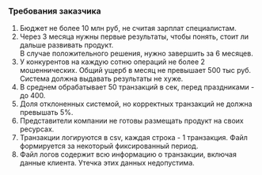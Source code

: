 ### Требования заказчика
1. Бюджет не более 10 млн руб, не считая зарплат специалистам.
2. Через 3 месяца нужны первые результаты, чтобы понять, стоит ли дальше развивать продукт.\
В случае положительного решения, нужно завершить за 6 месяцев.
3. У конкурентов на каждую сотню операций не более 2 мошеннических. Общий ущерб в месяц не превышает 500 тыс руб.\
Система должна выдавать результаты не хуже.
4. В среднем обрабатывает 50 транзакций в сек, перед праздниками - до 400.
5. Доля отклоненных системой, но корректных транзакций не должна превышать 5%.
6. Представители компании не готовы размещать продукт на своих ресурсах.
7. Транзакции логируются в csv, каждая строка - 1 транзакция. Файл формируется за некоторый фиксированный период.
8. Файл логов содержит всю информацию о транзакции, включая данные клиента. Утечка этих данных недопустима.
